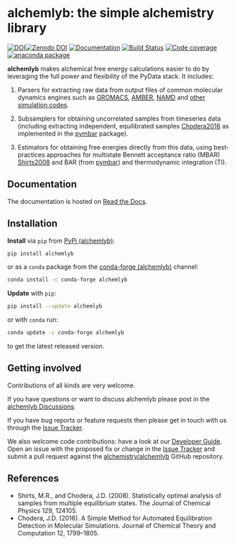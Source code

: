 # alchemlyb: the simple alchemistry library

[![DOI](https://joss.theoj.org/papers/10.21105/joss.06934/status.svg)](https://doi.org/10.21105/joss.06934)[![Zenodo DOI](https://zenodo.org/badge/68669096.svg)](https://zenodo.org/badge/latestdoi/68669096) [![Documentation](https://readthedocs.org/projects/alchemlyb/badge/?version=latest)](http://alchemlyb.readthedocs.io/en/latest/) [![Build Status](https://github.com/alchemistry/alchemlyb/actions/workflows/ci.yaml/badge.svg?branch=master)](https://github.com/alchemistry/alchemlyb/actions/workflows/ci.yaml) [![Code coverage](https://codecov.io/gh/alchemistry/alchemlyb/branch/master/graph/badge.svg)](https://codecov.io/gh/alchemistry/alchemlyb) [![anaconda package](https://anaconda.org/conda-forge/alchemlyb/badges/version.svg)](https://anaconda.org/conda-forge/alchemlyb)

**alchemlyb** makes alchemical free energy calculations easier to do by leveraging the full power and flexibility of the PyData stack. It includes:

1. Parsers for extracting raw data from output files of common molecular dynamics engines such as [GROMACS](http://www.gromacs.org/), [AMBER](http://ambermd.org/), [NAMD](http://www.ks.uiuc.edu/Research/namd/) and [other simulation codes](https://alchemlyb.readthedocs.io/en/latest/parsing.html).

2. Subsamplers for obtaining uncorrelated samples from timeseries data (including extracting independent, equilibrated samples [Chodera2016](#chodera2016) as implemented in the [pymbar](http://pymbar.readthedocs.io/) package).

3. Estimators for obtaining free energies directly from this data, using best-practices approaches for multistate Bennett acceptance ratio (MBAR) [Shirts2008](#shirts2008) and BAR (from [pymbar](http://pymbar.readthedocs.io/)) and thermodynamic integration (TI).

## Documentation

The documentation is hosted on [Read the Docs](https://alchemlyb.readthedocs.io/en/latest/).

## Installation

**Install** via `pip` from [PyPi (alchemlyb)](https://pypi.org/project/alchemlyb):

```bash
pip install alchemlyb
```

or as a `conda` package from the [conda-forge (alchemlyb)](https://anaconda.org/conda-forge/alchemlyb) channel:

```bash
conda install -c conda-forge alchemlyb
```

**Update** with `pip`:

```bash
pip install --update alchemlyb
```

or with `conda` run:

```bash
conda update -c conda-forge alchemlyb
```

to get the latest released version.

## Getting involved

Contributions of all kinds are very welcome.

If you have questions or want to discuss alchemlyb please post in the [alchemlyb Discussions](https://github.com/alchemistry/alchemlyb/discussions).

If you have bug reports or feature requests then please get in touch with us through the [Issue Tracker](https://github.com/alchemistry/alchemlyb/issues).

We also welcome code contributions: have a look at our [Developer Guide](https://github.com/alchemistry/alchemlyb/wiki/Developer-Guide). Open an issue with the proposed fix or change in the [Issue Tracker](https://github.com/alchemistry/alchemlyb/issues) and submit a pull request against the [alchemistry/alchemlyb](https://github.com/alchemistry/alchemlyb) GitHub repository.

## References

- <a name="shirts2008"></a> Shirts, M.R., and Chodera, J.D. (2008). Statistically optimal analysis of samples from multiple equilibrium states. The Journal of Chemical Physics 129, 124105.
- <a name="chodera2016"></a> Chodera, J.D. (2016). A Simple Method for Automated Equilibration Detection in Molecular Simulations. Journal of Chemical Theory and Computation 12, 1799–1805.
